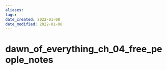 ```yaml
---
aliases: 
tags: 
date_created: 2022-01-08
date_modified: 2022-01-08
---
```


# dawn_of_everything_ch_04_free_people_notes
